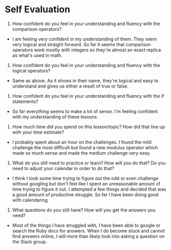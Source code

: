 # Self Evaluation

1. How confident do you feel in your understanding and fluency with the comparison operators?
- I am feeling very confident in my understanding of them. They seem very logical and straight forward. So far it seems that comparison operators work mostly with integers so they're almost an exact replica as what's used in math.
1. How confident do you feel in your understanding and fluency with the logical operators?
- Same as above. As it shows in their name, they're logical and easy to understand and gives us either a result of true or false.
1. How confident do you feel in your understanding and fluency with the if statements?
- So far everything seems to make a lot of sense. I'm feeling confident with my understanding of these lessons.
1. How much time did you spend on this lesson/topic? How did that line up with your time estimate?
- I probably spent about an hour on the challenges. I found the mild challenge the most difficult but found a new modulus operator which made so much sense and made the medium challenge very easy.
1. What do you still need to practice or learn? How will you do that? Do you need to adjust your calendar in order to do that?
- I think I took some time trying to figure out the odd or even challenge without googling but don't feel like I spent an unreasonable amount of time trying to figure it out. I attempted a few things and decided that was a good amount of productive struggle. So far I have been doing good with calendaring.
1. What questions do you still have? How will you get the answers you need?
- Most of the things I have struggled with, I have been able to google or search the Ruby docs for answers. When I do become stuck and cannot find answers online, I will more than likely look into asking a question on the Slack group.